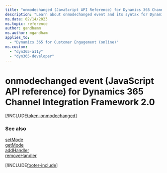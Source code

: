 ```yaml
---
title: "onmodechanged (JavaScript API Reference) for Dynamics 365 Channel Integration Framework 2.0 | MicrosoftDocs"
description: "Learn about onmodechanged event and its syntax for Dynamics 365 Channel Integration Framework 2.0."
ms.date: 02/14/2023
ms.topic: reference
author: gandhamm
ms.author: mgandham
applies_to: 
  - "Dynamics 365 for Customer Engagement (online)"
ms.custom: 
  - "dyn365-a11y"
  - "dyn365-developer"
---
```


# onmodechanged event (JavaScript API reference) for Dynamics 365 Channel Integration Framework 2.0

[!INCLUDE[token-onmodechanged](../../../../shared/token-onmodechanged.md)]

### See also

[setMode](../../../../v1/develop/reference/microsoft-ciframework/setMode.md)  
[getMode](../../../../v1/develop/reference/microsoft-ciframework/getMode.md)  
[addHandler](../../../../v1/develop/reference/microsoft-ciframework/addHandler.md)  
[removeHandler](../../../../v1/develop/reference/microsoft-ciframework/removeHandler.md)  

[!INCLUDE[footer-include](../../../../../includes/footer-banner.md)]
